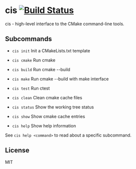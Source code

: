 # cis [![Build Status](https://travis-ci.org/vby/cis.svg?branch=master)](https://travis-ci.org/vby/cis)
cis - high-level interface to the CMake command-line tools.

## Subcommands
* `cis init` Init a CMakeLists.txt template

* `cis cmake` Run cmake

* `cis build` Run cmake --build

* `cis make` Run cmake --build with make interface

* `cis test` Run ctest

* `cis clean` Clean cmake cache files

* `cis status` Show the working tree status

* `cis show` Show cmake cache entries

* `cis help` Show help information

See `cis help <command>` to read about a specific subcommand.

## License
MIT

